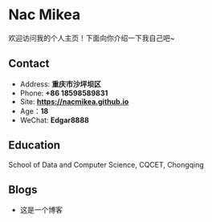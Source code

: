 # Nac Mikea

欢迎访问我的个人主页！下面向你介绍一下我自己吧\~

<!-- .slide -->

## Contact

- Address: **重庆市沙坪坝区**
- Phone: **+86 18598589831**
- Site: **<https://nacmikea.github.io>**
- Age：**18**
- WeChat: **Edgar8888**

<!-- .slide -->

## Education

<!-- .slide vertical=true -->

School of Data and Computer Science, CQCET, Chongqing
<!-- .slide -->

## Blogs

<!-- .slide vertical=true -->
- 这是一个博客

